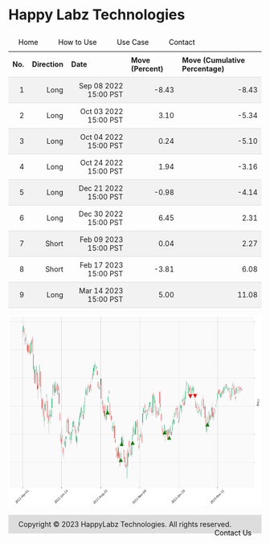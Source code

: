 
<style>
.hits {
            border-collapse: collapse;
            width: 100%;
        }
        .hits th, td {
            padding: 8px;
            border-bottom: 1px solid #ddd;
        }
        
        .hits td {text-align: right;}
        .hits th {text-align: left;}
        
        .hits tr:nth-child(even) {
            background-color: #f2f2f2;
        }
        
        .chartCol {
            width: 50%;
            float: left;
            padding: 20px;
        }  
</style>
    
<style>
nav {
  width: 100%;
  background-color: #dddddd;
  margin: 0;
  padding: 0;
}

nav ul {
  list-style-type: none;
  margin: 0;
  padding: 0;
}

nav li {
  float: left;
  margin: 0 10px !important;
}

nav a {
  display: block;
  padding: 10px;
  text-decoration: none;
  color: #000000;
}

nav a:hover {
  background-color: #ffffff;
  color: #000000;
}
</style>

<style>
footer {
  background-color: #dddddd;
  margin-top: 10px;
  padding: 10px;
}

footer p {
  color: #000000;
  font-size: 12px;
}

footer ul {
  list-style-type: none;
  margin: 0;
  padding: 0;
}

footer li {
  display: inline-block;
  margin: 0 10px;
}

footer a {
  color: #000000;
  text-decoration: none;
}
</style>

# Happy Labz Technologies

<div>
<nav class="px-3 markdown-body">
  <ul>
    <li><a href="{% link index.md %}">Home</a></li>
    <li><a href="{% link navPages/how_to_use.md %}">How to Use</a></li>
    <li><a href="{% link usecase/usecase.md %}">Use Case</a></li>
    <li><a href="{% link navPages/contact.md %}">Contact</a></li>
  </ul>
</nav>
</div>

<br>

<table class="hits">
    <tr>
        <th>No.</th>
        <th>Direction</th>
        <th>Date</th>
        <th>Move (Percent)</th>
        <th>Move (Cumulative Percentage)</th>
      </tr>
    <tr>
        <td>1</td>
        <td>Long</td>
        <td>Sep 08 2022 15:00 PST</td>
        <td>-8.43</td>
        <td>-8.43</td>
    </tr>
    <tr>
        <td>2</td>
        <td>Long</td>
        <td>Oct 03 2022 15:00 PST</td>
        <td>3.10</td>
        <td>-5.34</td>
    </tr>
    <tr>
        <td>3</td>
        <td>Long</td>
        <td>Oct 04 2022 15:00 PST</td>
        <td>0.24</td>
        <td>-5.10</td>
    </tr>
    <tr>
        <td>4</td>
        <td>Long</td>
        <td>Oct 24 2022 15:00 PST</td>
        <td>1.94</td>
        <td>-3.16</td>
    </tr>
    <tr>
        <td>5</td>
        <td>Long</td>
        <td>Dec 21 2022 15:00 PST</td>
        <td>-0.98</td>
        <td>-4.14</td>
    </tr>
    <tr>
        <td>6</td>
        <td>Long</td>
        <td>Dec 30 2022 15:00 PST</td>
        <td>6.45</td>
        <td>2.31</td>
    </tr>
    <tr>
        <td>7</td>
        <td>Short</td>
        <td>Feb 09 2023 15:00 PST</td>
        <td>0.04</td>
        <td>2.27</td>
    </tr>
    <tr>
        <td>8</td>
        <td>Short</td>
        <td>Feb 17 2023 15:00 PST</td>
        <td>-3.81</td>
        <td>6.08</td>
    </tr>
    <tr>
        <td>9</td>
        <td>Long</td>
        <td>Mar 14 2023 15:00 PST</td>
        <td>5.00</td>
        <td>11.08</td>
    </tr>
    
</table>

![Plot](charts/SPY.png)
<footer>
    <ul>
        <li>Copyright &copy; 2023 HappyLabz Technologies. All rights reserved.</li>
        <li style="float: right"><a href="mailto:mark@happylabz.tech?subject=Let's Talk">Contact Us</a></li>
    </ul>
</footer>
